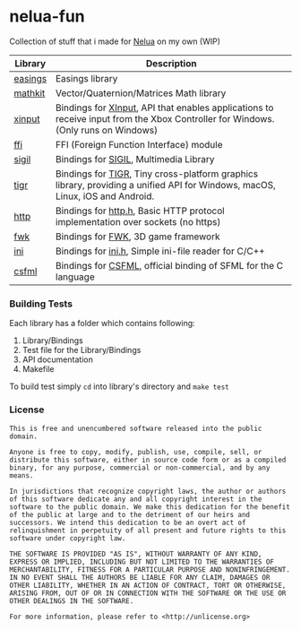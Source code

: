 # nelua-fun

Collection of stuff that i made for [Nelua](https://nelua.io) on my own (WIP)

| Library       | Description                                       |
|---------------|---------------------------------------------------|
| [easings][1]  | Easings library                                   |
| [mathkit][2]  | Vector/Quaternion/Matrices Math library           |
| [xinput][3]   | Bindings for [XInput][4], API that enables applications to receive input from the Xbox Controller for Windows. (Only runs on Windows) |
| [ffi][5]      | FFI (Foreign Function Interface) module |
| [sigil][6]    | Bindings for [SIGIL][7], Multimedia Library |
| [tigr][8]     | Bindings for [TIGR][9], Tiny cross-platform graphics library, providing a unified API for Windows, macOS, Linux, iOS and Android. |
| [http][10]    | Bindings for [http.h][11], Basic HTTP protocol implementation over sockets (no https) |
| [fwk][12]     | Bindings for [FWK][13], 3D game framework |
| [ini][14]     | Bindings for [ini.h][15], Simple ini-file reader for C/C++ |
| [csfml][16]   | Bindings for [CSFML][17], official binding of SFML for the C language |

### Building Tests

Each library has a folder which contains following:

1. Library/Bindings
2. Test file for the Library/Bindings
3. API documentation
4. Makefile

To build test simply `cd` into library's directory and `make test`

[1]: https://github.com/Rabios/nelua-fun/tree/main/easings
[2]: https://github.com/Rabios/nelua-fun/tree/main/mathkit
[3]: https://github.com/Rabios/nelua-fun/tree/main/xinput
[4]: https://docs.microsoft.com/en-us/windows/win32/xinput/xinput-game-controller-apis-portal
[5]: https://github.com/edubart/nelua-batteries/blob/main/ffi.nelua
[6]: https://github.com/Rabios/nelua-fun/tree/main/sigil
[7]: http://libsigil.com
[8]: https://github.com/Rabios/nelua-fun/tree/main/tigr
[9]: https://github.com/erkkah/tigr
[10]: https://github.com/Rabios/nelua-fun/tree/main/http
[11]: https://github.com/mattiasgustavsson/libs/blob/main/http.h
[12]: https://github.com/Rabios/nelua-fun/tree/main/fwk
[13]: https://github.com/r-lyeh/FWK
[14]: https://github.com/Rabios/nelua-fun/tree/main/ini
[15]: https://github.com/mattiasgustavsson/libs/blob/main/ini.h
[16]: https://github.com/Rabios/nelua-fun/tree/main/csfml
[17]: https://www.sfml-dev.org/download/csfml

### License

```
This is free and unencumbered software released into the public domain.

Anyone is free to copy, modify, publish, use, compile, sell, or
distribute this software, either in source code form or as a compiled
binary, for any purpose, commercial or non-commercial, and by any
means.

In jurisdictions that recognize copyright laws, the author or authors
of this software dedicate any and all copyright interest in the
software to the public domain. We make this dedication for the benefit
of the public at large and to the detriment of our heirs and
successors. We intend this dedication to be an overt act of
relinquishment in perpetuity of all present and future rights to this
software under copyright law.

THE SOFTWARE IS PROVIDED "AS IS", WITHOUT WARRANTY OF ANY KIND,
EXPRESS OR IMPLIED, INCLUDING BUT NOT LIMITED TO THE WARRANTIES OF
MERCHANTABILITY, FITNESS FOR A PARTICULAR PURPOSE AND NONINFRINGEMENT.
IN NO EVENT SHALL THE AUTHORS BE LIABLE FOR ANY CLAIM, DAMAGES OR
OTHER LIABILITY, WHETHER IN AN ACTION OF CONTRACT, TORT OR OTHERWISE,
ARISING FROM, OUT OF OR IN CONNECTION WITH THE SOFTWARE OR THE USE OR
OTHER DEALINGS IN THE SOFTWARE.

For more information, please refer to <http://unlicense.org>
```
